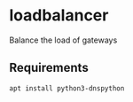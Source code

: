 # loadbalancer
Balance the load of gateways

## Requirements

```
apt install python3-dnspython
```
